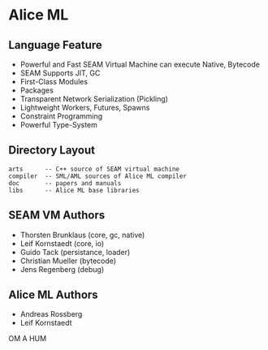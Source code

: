 Alice ML
========

Language Feature
----------------

* Powerful and Fast SEAM Virtual Machine can execute Native, Bytecode
* SEAM Supports JIT, GC
* First-Class Modules
* Packages
* Transparent Network Serialization (Pickling)
* Lightweight Workers, Futures, Spawns
* Constraint Programming
* Powerful Type-System

Directory Layout
----------------

    arts      -- C++ source of SEAM virtual machine
    сompiler  -- SML/AML sources of Alice ML compiler
    doc       -- papers and manuals
    libs      -- Alice ML base libraries

SEAM VM Authors
---------------

* Thorsten Brunklaus (core, gc, native)
* Leif Kornstaedt (core, io)
* Guido Tack (persistance, loader)
* Christian Mueller (bytecode)
* Jens Regenberg (debug)

Alice ML Authors
----------------

* Andreas Rossberg
* Leif Kornstaedt

OM A HUM
